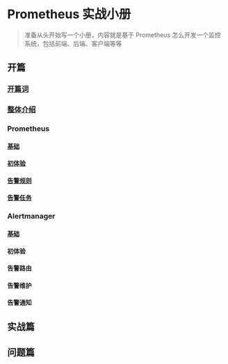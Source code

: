 # Prometheus 实战小册

> 准备从头开始写一个小册，内容就是基于 Prometheus 怎么开发一个监控系统，包括前端、后端、客户端等等

## 开篇

### [开篇词](./01.md)

### [整体介绍](./02.md)

### Prometheus

#### [基础](./prometheus/01.md)

#### [初体验](./prometheus/02.md)

#### [告警规则](./prometheus/03.md)

#### [告警任务](./prometheus/04.md)

### Alertmanager

#### [基础](./alertmanager/01.md)

#### 初体验

#### 告警路由

#### 告警维护

#### 告警通知

## 实战篇

## 问题篇
